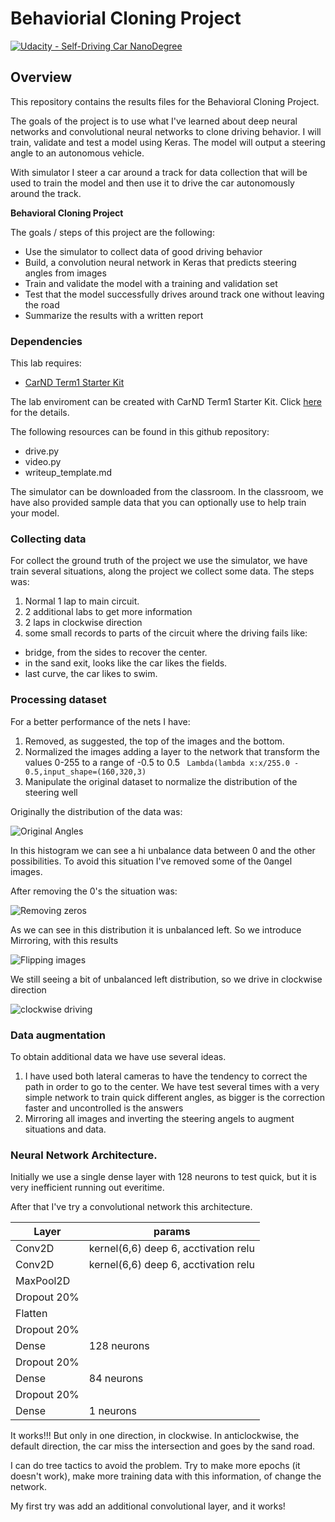 # Behaviorial Cloning Project

[![Udacity - Self-Driving Car NanoDegree](https://s3.amazonaws.com/udacity-sdc/github/shield-carnd.svg)](http://www.udacity.com/drive)

Overview
---
This repository contains the results files for the Behavioral Cloning Project.

The goals of the project is to use what I've learned about deep neural networks and convolutional neural networks to clone driving behavior. I will train, validate and test a model using Keras. The model will output a steering angle to an autonomous vehicle.

With simulator I steer a car around a track for data collection that will be used to train the model and then use it to drive the car autonomously around the track.

**Behavioral Cloning Project**

The goals / steps of this project are the following:
* Use the simulator to collect data of good driving behavior
* Build, a convolution neural network in Keras that predicts steering angles from images
* Train and validate the model with a training and validation set
* Test that the model successfully drives around track one without leaving the road
* Summarize the results with a written report

### Dependencies
This lab requires:

* [CarND Term1 Starter Kit](https://github.com/udacity/CarND-Term1-Starter-Kit)

The lab enviroment can be created with CarND Term1 Starter Kit. Click [here](https://github.com/udacity/CarND-Term1-Starter-Kit/blob/master/README.md) for the details.

The following resources can be found in this github repository:
* drive.py
* video.py
* writeup_template.md

The simulator can be downloaded from the classroom. In the classroom, we have also provided sample data that you can optionally use to help train your model.

### Collecting data

For collect the ground truth of the project we use the simulator, we have train several
situations, along the project we collect some data. The steps was:

1. Normal 1 lap to main circuit.
2. 2 additional labs to get more information
3. 2 laps in clockwise direction
4. some small records to parts of the circuit where the driving fails like:
  * bridge, from the sides to recover the center.
  * in the sand exit, looks like the car likes the fields.
  * last curve, the car likes to swim.

### Processing dataset

For a better performance of the nets I have:

1. Removed, as suggested, the top of the images and the bottom.
2. Normalized the images adding a layer to the network that transform the values 0-255 to a range of -0.5 to 0.5
  ` Lambda(lambda x:x/255.0 - 0.5,input_shape=(160,320,3)`
3. Manipulate the original dataset to normalize the distribution of the steering well

Originally the distribution of the data was:

[image1]: ./initialLabels.png "Initial data"
![Original Angles][image1]

In this histogram we can see a hi unbalance data between 0 and the other possibilities.
To avoid this situation I've removed some of the 0angel images.

After removing the 0's the situation was:

[image2]: ./reduce0s.png "Initial data"
![Removing zeros][image2]

As we can see in this distribution it is unbalanced left. So we introduce Mirroring, with
this results

[image3]: ./symmetric.png "Initial data"
![Flipping images][image3]

We still seeing a bit of unbalanced left distribution, so we drive in clockwise direction

[image4]: ./clock-wise.png "Initial data"
![clockwise driving][image4]



### Data augmentation

To obtain additional data we have use several ideas.

1. I have used both lateral cameras to have the tendency to correct the path in order to
go to the center. We have test several times with a very simple network to train quick
different angles, as bigger is the correction faster and uncontrolled is the answers
2. Mirroring all images and inverting the steering angels to augment situations and data.


### Neural Network  Architecture.

Initially we use a single dense layer with 128 neurons to test quick, but it is very
inefficient running out everitime.

After that I've try a convolutional network this architecture.

| Layer | params |
|---|---|
|Conv2D | kernel(6,6) deep 6, acctivation relu |
|Conv2D | kernel(6,6) deep 6, acctivation relu |
|MaxPool2D | |
| Dropout 20%||
|Flatten||
| Dropout 20%||
|Dense |128 neurons|
| Dropout 20%||
|Dense |84 neurons|
| Dropout 20%||
|Dense |1 neurons|

It works!!! But only in one direction, in clockwise. In anticlockwise, the default direction, the car miss the intersection and goes by the sand road.

I can do tree tactics to avoid the problem.
Try to make more epochs (it doesn't work), make more training data with this information,
of change the network.

My first try was add an additional convolutional layer, and it works!
